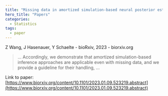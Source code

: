 ```yaml
---
title: "Missing data in amortized simulation-based neural posterior estimation"
hero_title: "Papers"
categories:
  - Statistics
tags:
  - paper
---
```

Z Wang, J Hasenauer, Y Schaelte - bioRxiv, 2023 - biorxiv.org



>… Accordingly, we demonstrate that amortized simulation-based inference approaches are applicable even with missing data, and we provide a guideline for their handling, …

Link to paper: [https://www.biorxiv.org/content/10.1101/2023.01.09.523219.abstract](https://www.biorxiv.org/content/10.1101/2023.01.09.523219.abstract)
